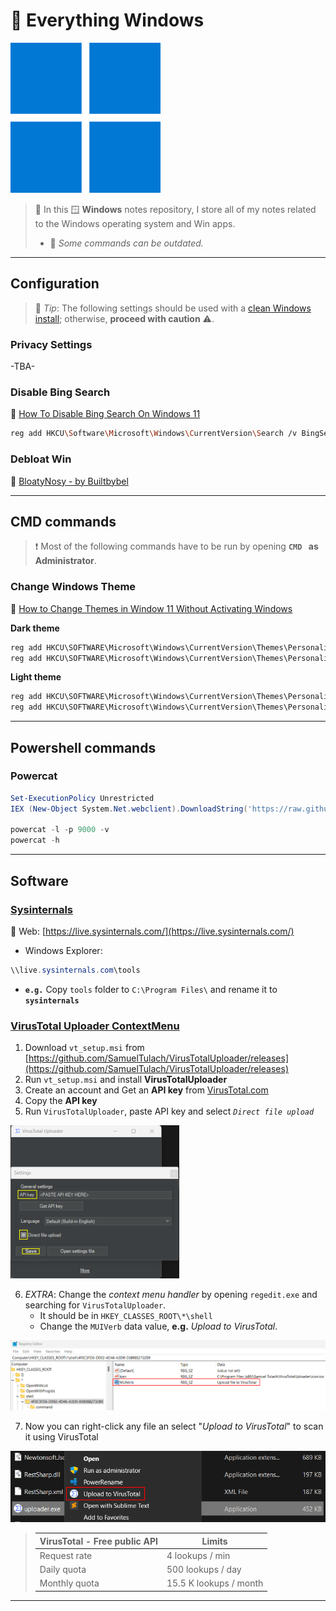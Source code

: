 # 📃 Everything Windows

![](.gitbook/assets/win2021-logo.png)



> 📜 In this 🪟 **Windows** notes repository, I store all of my notes related to the Windows operating system and Win apps.
>
> - 📌 *Some commands can be outdated.*

------

## Configuration

> 📝 *Tip*: The following settings should be used with a [clean Windows install](https://pureinfotech.com/clean-install-windows-11/); otherwise, **proceed with caution** ⚠️.

### Privacy Settings

-TBA-

### Disable Bing Search

🔗 [How To Disable Bing Search On Windows 11](https://www.onmsft.com/how-to/how-to-disable-bing-search-on-windows-11/)

```bash
reg add HKCU\Software\Microsoft\Windows\CurrentVersion\Search /v BingSearchEnabled /t REG_DWORD /d 0 /f
```

### Debloat Win

🔗 [BloatyNosy - by Builtbybel](https://github.com/builtbybel/BloatyNosy/releases)



------

## CMD commands

> ❗ Most of the following commands have to be run by opening **`CMD ` as Administrator**.

### Change Windows Theme

🔗 [How to Change Themes in Window 11 Without Activating Windows](https://techwiser.com/change-theme-windows-11/)

**Dark theme**

```powershell
reg add HKCU\SOFTWARE\Microsoft\Windows\CurrentVersion\Themes\Personalize /v AppsUseLightTheme /t REG_DWORD /d 0 /f
reg add HKCU\SOFTWARE\Microsoft\Windows\CurrentVersion\Themes\Personalize /v SystemUsesLightTheme /t REG_DWORD /d 0 /f
```

**Light theme**

```powershell
reg add HKCU\SOFTWARE\Microsoft\Windows\CurrentVersion\Themes\Personalize /v AppsUseLightTheme /t REG_DWORD /d 1 /f
reg add HKCU\SOFTWARE\Microsoft\Windows\CurrentVersion\Themes\Personalize /v SystemUsesLightTheme /t REG_DWORD /d 1 /f
```





------

## Powershell commands

### Powercat ###

```powershell
Set-ExecutionPolicy Unrestricted
IEX (New-Object System.Net.webclient).DownloadString('https://raw.githubusercontent.com/besimorhino/powercat/master/powercat.ps1')

powercat -l -p 9000 -v
powercat -h
```





------

## Software

### [Sysinternals](https://learn.microsoft.com/en-us/sysinternals/)

🔗 Web: [https://live.sysinternals.com/](https://live.sysinternals.com/)

- Windows Explorer:

```powershell
\\live.sysinternals.com\tools
```

- **`e.g.`** Copy `tools` folder to `C:\Program Files\` and rename it to **`sysinternals`**

### [VirusTotal Uploader ContextMenu](https://github.com/SamuelTulach/VirusTotalUploader)

1. Download `vt_setup.msi` from [https://github.com/SamuelTulach/VirusTotalUploader/releases](https://github.com/SamuelTulach/VirusTotalUploader/releases)
2. Run `vt_setup.msi` and install **VirusTotalUploader**
3. Create an account and Get an **API key** from [VirusTotal.com](https://www.virustotal.com/)
4. Copy the **API key**
5. Run `VirusTotalUploader`, paste API key and select *`Direct file upload`*

![](.gitbook/assets/image-20230604005608397.png)

6. *EXTRA*: Change the *context menu handler* by opening `regedit.exe` and searching for `VirusTotalUploader`.
   - It should be in `HKEY_CLASSES_ROOT\*\shell`
   - Change the `MUIVerb` data value, **e.g.** *Upload to VirusTotal*.

![](.gitbook/assets/image-20230604010017190.png)

7. Now you can right-click any file an select "*Upload to VirusTotal*" to scan it using VirusTotal

![](.gitbook/assets/image-20230604010222697.png)

> | VirusTotal - Free public API | Limits                 |
> | :--------------------------- | ---------------------- |
> | Request rate                 | 4 lookups / min        |
> | Daily quota                  | 500 lookups / day      |
> | Monthly quota                | 15.5 K lookups / month |



------

